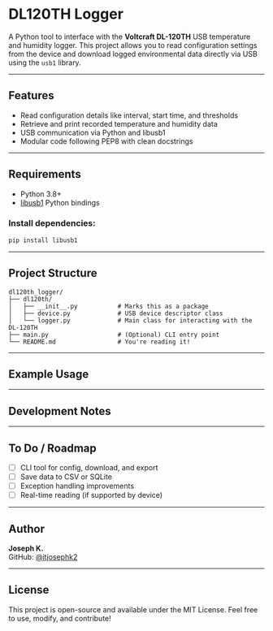 # DL120TH Logger 

A Python tool to interface with the **Voltcraft DL-120TH** USB temperature and humidity logger. This project allows you to read configuration settings from the device and download logged environmental data directly via USB using the `usb1` library.

---

## Features

- Read configuration details like interval, start time, and thresholds
- Retrieve and print recorded temperature and humidity data
- USB communication via Python and libusb1
- Modular code following PEP8 with clean docstrings

---

## Requirements

- Python 3.8+
- [libusb1](https://pypi.org/project/libusb1/) Python bindings

### Install dependencies:

```bash
pip install libusb1
```

---

## Project Structure

```
dl120th_logger/
├── dl120th/
│   ├── __init__.py           # Marks this as a package
│   ├── device.py             # USB device descriptor class
│   └── logger.py             # Main class for interacting with the DL-120TH
├── main.py                   # (Optional) CLI entry point
└── README.md                 # You're reading it!
```

---

##  Example Usage


---

## Development Notes



---

## To Do / Roadmap

- [ ] CLI tool for config, download, and export
- [ ] Save data to CSV or SQLite
- [ ] Exception handling improvements
- [ ] Real-time reading (if supported by device)

---

## Author

**Joseph K.**  
GitHub: [@itjosephk2](https://github.com/itjosephk2)

---

## License

This project is open-source and available under the MIT License. Feel free to use, modify, and contribute!
